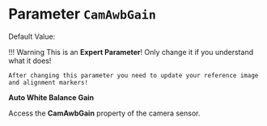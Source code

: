 # Parameter `CamAwbGain`
Default Value: ` `
    
!!! Warning
    This is an **Expert Parameter**! Only change it if you understand what it does!

    After changing this parameter you need to update your reference image and alignment markers!
	
**Auto White Balance Gain**

Access the **CamAwbGain** property of the camera sensor.
